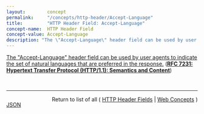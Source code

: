 ```yaml
---
layout:        concept
permalink:     "/concepts/http-header/Accept-Language"
title:         "HTTP Header Field: Accept-Language"
concept-name:  HTTP Header Field
concept-value: Accept-Language
description: "The \"Accept-Language\" header field can be used by user agents to indicate the set of natural languages that are preferred in the response."
---
```


[The "Accept-Language" header field can be used by user agents to indicate the set of natural languages that are preferred in the response.](https://datatracker.ietf.org/doc/html/rfc7231#section-5.3.5 "Read documentation for HTTP Header Field &#34;Accept-Language&#34;") (**[RFC 7231: Hypertext Transfer Protocol (HTTP/1.1): Semantics and Content](/specs/IETF/RFC/7231 "The Hypertext Transfer Protocol (HTTP) is an application-level protocol for distributed, collaborative, hypertext information systems. This document defines the semantics of HTTP/1.1 messages as expressed by request methods, request header fields, response status codes, and response header fields, along with the payload of messages (metadata and body content) and mechanisms for content negotiation.")**)

<br/>
<hr/>

<p style="float : left"><a href="./Accept-Language.json" title="JSON representing this particular Web Concept value">JSON</a></p>
<p style="text-align: right">Return to list of all ( <a href="../http-header/">HTTP Header Fields</a> | <a href="../">Web Concepts</a> )</p>
